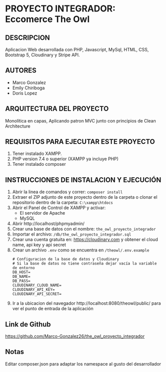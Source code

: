# PROYECTO INTEGRADOR: Eccomerce The Owl

## DESCRIPCION
Aplicacion Web desarrollada con PHP, Javascript, MySql, HTML, CSS, Bootstrap 5, Cloudinary y Stripe API.

## AUTORES
- Marco Gonzalez
- Emily Chiriboga
- Doris Lopez

## ARQUITECTURA DEL PROYECTO
Monolítica en capas, Aplicando patron MVC junto con principios de Clean Architecture

## REQUISITOS PARA EJECUTAR ESTE PROYECTO
1. Tener instalado XAMPP.
2. PHP version 7.4 o superior (XAMPP ya incluye PHP)
3. Tener instalado composer

## INSTRUCCIONES DE INSTALACION Y EJECUCIÓN
1. Abrir la linea de comandos y correr: `composer install`
2. Extraer el ZIP adjunto de este proyecto dentro de la carpeta o clonar el repositorio dentro de la carpeta:
   `C:\xampp\htdocs`
3. Abrir el Panel de Control de XAMPP y activar:
   - El servidor de Apache
   - MySQL
4. Abrir http://localhost/phpmyadmin/
5. Crear una base de datos con el nombre: `the_owl_proyecto_integrador`
6. Importar el archivo: `/db/the_owl_proyecto_integrador.sql`
7. Crear una cuenta gratuita en: https://cloudinary.com y obtener el cloud name, api key y api secret
8. Crear un archivo `.env` como se encuentra en `/theowl/.env.example`
   ```
   # Configuracion de la base de datos y Cloudinary
   # Si la base de datos no tiene contraseña dejar vacía la variable de entorno
   DB_HOST=
   DB_NAME=
   DB_PASS=
   CLOUDINARY_CLOUD_NAME=
   CLOUDINARY_API_KEY=
   CLOUDINARY_API_SECRET=
   ```
9. Ir a la ubicacion del navegador http://localhost:8080/theowl/public/ para ver el punto de entrada de la aplicación

## Link de Github
https://github.com/Marco-Gonzalez26/the_owl_proyecto_integrador

## Notas
Editar composer.json para adaptar los namespace al gusto del desarrollador

